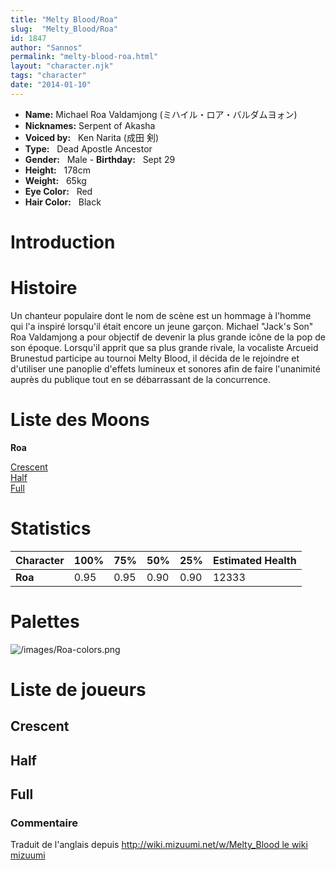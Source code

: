 ```yaml
---
title: "Melty Blood/Roa"
slug:  "Melty_Blood/Roa"
id: 1847
author: "Sannos"
permalink: "melty-blood-roa.html"
layout: "character.njk"
tags: "character"
date: "2014-01-10"
---
```


- **Name:** Michael Roa Valdamjong (ミハイル・ロア・バルダムヨォン)
- **Nicknames:** Serpent of Akasha  
- **Voiced by:**   Ken Narita (成田 剣)
- **Type:**   Dead Apostle Ancestor
- **Gender:**   Male  - **Birthday:**   Sept 29
- **Height:**   178cm
- **Weight:**   65kg
- **Eye Color:**   Red
- **Hair Color:**   Black


# Introduction

# Histoire

Un chanteur populaire dont le nom de scène est un hommage à l'homme qui
l'a inspiré lorsqu'il était encore un jeune garçon. Michael "Jack's Son"
Roa Valdamjong a pour objectif de devenir la plus grande icône de la pop
de son époque. Lorsqu'il apprit que sa plus grande rivale, la vocaliste
Arcueid Brunestud participe au tournoi Melty Blood, il décida de le
rejoindre et d'utiliser une panoplie d'effets lumineux et sonores afin
de faire l'unanimité auprès du publique tout en se débarrassant de la
concurrence.

# Liste des Moons

**Roa**

[Crescent](melty-blood-roa-crescent-moon.html)  
[Half](Melty_Blood/Roa/Half_Moon)  
[Full](Melty_Blood/Roa/Full_Moon)  

# Statistics

| Character | 100% | 75%  | 50%  | 25%  | Estimated Health |
|-----------|------|------|------|------|------------------|
| **Roa**   | 0.95 | 0.95 | 0.90 | 0.90 | 12333            |

# Palettes

![](/images/Roa-colors.png "/images/Roa-colors.png")

# Liste de joueurs

## Crescent

## Half

## Full

### Commentaire

Traduit de l'anglais depuis [http://wiki.mizuumi.net/w/Melty_Blood le
wiki
mizuumi](http://wiki.mizuumi.net/w/Melty_Blood_le_wiki_mizuumi)


